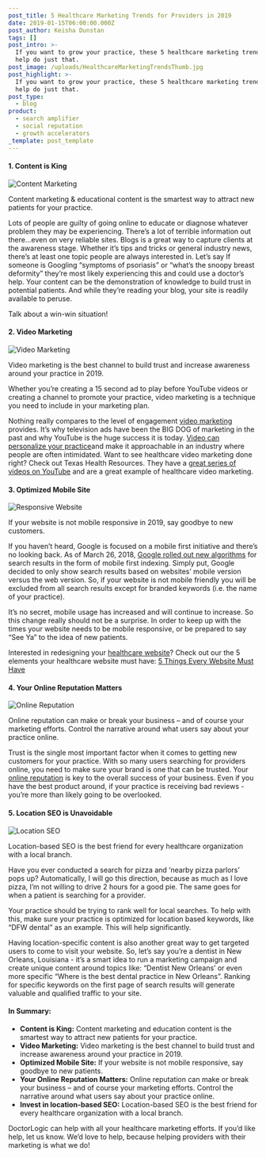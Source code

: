 ```yaml
---
post_title: 5 Healthcare Marketing Trends for Providers in 2019
date: 2019-01-15T06:00:00.000Z
post_author: Keisha Dunstan
tags: []
post_intro: >-
  If you want to grow your practice, these 5 healthcare marketing trends can
  help do just that.
post_image: /uploads/HealthcareMarketingTrendsThumb.jpg
post_highlight: >-
  If you want to grow your practice, these 5 healthcare marketing trends can
  help do just that.
post_type:
  - blog
product:
  - search amplifier
  - social reputation
  - growth accelerators
_template: post_template
---
```


#### 1. Content is King

![Content Marketing](/uploads/HealthcareMarketingTrends1.jpg)

Content marketing & educational content is the smartest way to attract new patients for your practice.

Lots of people are guilty of going online to educate or diagnose whatever problem they may be experiencing. There’s a lot of terrible information out there…even on very reliable sites. Blogs is a great way to capture clients at the awareness stage. Whether it’s tips and tricks or general industry news, there’s at least one topic people are always interested in. Let’s say If someone is Googling “symptoms of psoriasis” or “what’s the snoopy breast deformity” they’re most likely experiencing this and could use a doctor’s help. Your content can be the demonstration of knowledge to build trust in potential patients. And while they’re reading your blog, your site is readily available to peruse.

Talk about a win-win situation!

#### 2. Video Marketing

![Video Marketing](/uploads/HealthcareMarketingTrends2.jpg)

Video marketing is the best channel to build trust and increase awareness around your practice in 2019.

Whether you’re creating a 15 second ad to play before YouTube videos or creating a channel to promote your practice, video marketing is a technique you need to include in your marketing plan.

Nothing really compares to the level of engagement [video marketing](https://www.forbes.com/sites/forbesagencycouncil/2017/05/15/are-you-maximizing-the-use-of-video-in-your-content-marketing-strategy/#1a67ab2e3584) provides. It’s why television ads have been the BIG DOG of marketing in the past and why YouTube is the huge success it is today. [Video can personalize your practice](https://doctorlogic.com/services/video/)and make it approachable in an industry where people are often intimidated. Want to see healthcare video marketing done right? Check out Texas Health Resources. They have a [great series of videos on YouTube](https://www.youtube.com/user/TexasHealthResources/playlists) and are a great example of healthcare video marketing.

#### 3. Optimized Mobile Site

![Responsive Website](/uploads/HealthcareMarketingTrends3.jpg)

If your website is not mobile responsive in 2019, say goodbye to new customers.

If you haven’t heard, Google is focused on a mobile first initiative and there’s no looking back. As of March 26, 2018, [Google rolled out new algorithms](https://blog.markgrowth.com/site-not-mobile-friendly-you-can-kiss-your-google-rankings-goodbye-7f466f6f2b1) for search results in the form of mobile first indexing. Simply put, Google decided to only show search results based on websites’ mobile version versus the web version. So, if your website is not mobile friendly you will be excluded from all search results except for branded keywords (i.e. the name of your practice).

It’s no secret, mobile usage has increased and will continue to increase. So this change really should not be a surprise. In order to keep up with the times your website needs to be mobile responsive, or be prepared to say “See Ya” to the idea of new patients.

Interested in redesigning your [healthcare website](https://doctorlogic.com/features/website-design/)? Check out our the 5 elements your healthcare website must have: [5 Things Every Website Must Have](https://doctorlogic.com/content/galleries/five-things-every-website-must-have.html)

#### 4. Your Online Reputation Matters

![Online Reputation](/uploads/HealthcareMarketingTrends4.jpg)

Online reputation can make or break your business – and of course your marketing efforts. Control the narrative around what users say about your practice online.

Trust is the single most important factor when it comes to getting new customers for your practice. With so many users searching for providers online, you need to make sure your brand is one that can be trusted. Your [online reputation](https://doctorlogic.com/features/reviews/) is key to the overall success of your business. Even if you have the best product around, if your practice is receiving bad reviews - you’re more than likely going to be overlooked.

#### 5. Location SEO is Unavoidable

![Location SEO](/uploads/HealthcareMarketingTrends5.jpg)

Location-based SEO is the best friend for every healthcare organization with a local branch.

Have you ever conducted a search for pizza and ‘nearby pizza parlors’ pops up? Automatically, I will go this direction, because as much as I love pizza, I’m not willing to drive 2 hours for a good pie. The same goes for when a patient is searching for a provider.

Your practice should be trying to rank well for local searches. To help with this, make sure your practice is optimized for location based keywords, like “DFW dental” as an example. This will help significantly.

Having location-specific content is also another great way to get targeted users to come to visit your website. So, let’s say you’re a dentist in New Orleans, Louisiana - it’s a smart idea to run a marketing campaign and create unique content around topics like: “Dentist New Orleans’ or even more specific “Where is the best dental practice in New Orleans”. Ranking for specific keywords on the first page of search results will generate valuable and qualified traffic to your site.

#### In Summary:

* **Content is King:** Content marketing and education content is the smartest way to attract new patients for your practice.
* **Video Marketing:** Video marketing is the best channel to build trust and increase awareness around your practice in 2019.
* **Optimized Mobile Site:** If your website is not mobile responsive, say goodbye to new patients.
* **Your Online Reputation Matters:** Online reputation can make or break your business – and of course your marketing efforts. Control the narrative around what users say about your practice online.
* **Invest in location-based SEO:** Location-based SEO is the best friend for every healthcare organization with a local branch.

DoctorLogic can help with all your healthcare marketing efforts. If you’d like help, let us know. We’d love to help, because helping providers with their marketing is what we do!

